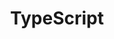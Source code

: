 ---
title: "TypeScript"
layout: category
permalink: /categories/typescript/
taxonomy: TypeScript
---